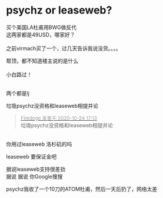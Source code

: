 # psychz or leaseweb?


买个美国LA杜甫用BWG做反代<br />
这两家都是49USD，哪家好？<br />
<br />
之前virmach买了一个，过几天告诉我说没货。。。。

帮顶，都不知道楼主说的是什么<br />
<br />
小白路过！<br />
<br />
<img src="static/image/smiley/default/time.gif" smilieid="15" border="0" alt="" /><img src="static/image/smiley/default/time.gif" smilieid="15" border="0" alt="" /><img src="static/image/smiley/default/time.gif" smilieid="15" border="0" alt="" />

两个都是lj

垃圾psychz没资格和leaseweb相提并论

<div class="quote"><blockquote><font size="2"><a href="https://www.hostloc.com/forum.php?mod=redirect&amp;goto=findpost&amp;pid=9346648&amp;ptid=758003" target="_blank"><font color="#999999">Firedoge 发表于 2020-10-24 17:13</font></a></font><br />
垃圾psychz没资格和leaseweb相提并论</blockquote></div><br />
你用过leaseweb 洛杉矶的吗

leaseweb 要保证金吧

据说leaseweb支持很差劲<br />
据说 据说 你Google搜搜

psychz我收了一个10刀的ATOM杜甫，然后一天后扔了，网络太差
